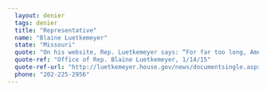 ```yaml
---
  layout: denier
  tags: denier
  title: "Representative"
  name: "Blaine Luetkemeyer"
  state: "Missouri"
  quote: "On his website, Rep. Luetkemeyer says: “For far too long, American tax dollars have been sent to the United Nations to produce controversial science and feel-good conferences ... I hope my legislation makes it to the floor quickly to ensure that no future taxpayer dollars are spent to advance the United Nations’ global warming agenda.”"
  quote-ref: "Office of Rep. Blaine Luetkemeyer, 1/14/15"
  quote-ref-url: "http://luetkemeyer.house.gov/news/documentsingle.aspx?DocumentID=398520"
  phone: "202-225-2956"
---
```

